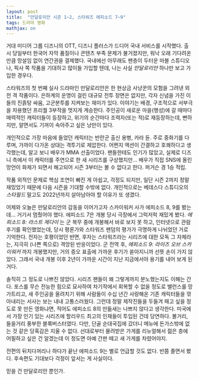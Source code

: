 ```yaml
---
layout: post
title:  "만달로리안 시즌 1~2, 스타워즈 에피소드 7~9"
tags: 드라마 영화
mathjax: on
---
```

거대 미디어 그룹 디즈니의 OTT, 디즈니 플러스가 드디어 국내 서비스를 시작했다.
출시 당일부터 한국어 자막 품질이나 콘텐츠 부족 문제가 불거졌지만, 워낙 오래 기다려온 만큼 망설임 없이 연간권을 결제했다.
국내에선 아무래도 팬층이 두터운 마블 스튜디오나, 픽사 쪽 작품을 기대하고 많이들 가입할 텐데, 나는 사실 _만달로리안_ 하나만 보고 가입한 경우다.

스타워즈의 첫 번째 실사 드라마인 만달로리안은 한 현상금 사냥꾼의 모험을 그려낸 외전 격 작품이다.
은하계의 운명이 걸린 대규모 전투 장면은 없지만, 각자 신념을 가진 이들의 진흙탕 싸움, 고군분투를 지켜보는 재미가 있다.
이야기는 배경, 구조적으로 서부극을 차용했던 프리퀄 3부작을 멋지게 계승한다. 
주인공이 새로운 마을(행성)에 갈 때마다 매력적인 캐릭터들이 등장하고, 위기의 순간마다 조력자(또는 적)로 재등장하는데,
뻔하지만, 알면서도 기꺼이 속아주고 싶은 낭만이 있다.

개인적으로 가장 마음에 들었던 캐릭터는 반란군 출신 용병, 카라 듄.
주로 중화기를 다루며, 가까이 다가온 상대는 격투기로 제압한다.
어쩐지 액션이 간결하고 호쾌하다고 생각했는데, 알고 보니 배우가 MMA 선출이었다.
팬들한테도 인기가 많았고, 실제로 디즈니 측에서 이 캐릭터를 주연으로 한 새 시리즈를 구상했지만...
배우가 직접 SNS에 올린 망언이 화제가 되면서 해고되어 시즌 3부터는 볼 수 없다고 한다. 퍼거슨 경 1승 적립.

작품 외적인 문제로 핵심 조연이 빠진 게 아쉽고, 걱정도 되지만, 일단 시즌 2까지 정말 재밌었기 때문에 다음 시즌을 기대할 수밖에 없다.
개인적으로는 베데스다 스튜디오의 _스타필드_ 말고도 2022년까지 살아남아야 할 이유가 또 생겼다.

어제와 오늘은 만달로리안의 감동을 이어가고자 스카이워커 사가 에피소드 8, 9를 봤는데... 거기서 멈췄어야 했다.
에피소드 7은 개봉 당시 극장에서 그럭저럭 재밌게 봤다. _에피소드 8: 라스트 제다이_ 는 군 복무 중에 개봉해서 바로 보지 못 하고, 인터넷으로 관람 후기를 확인했었는데,
당시 평론가와 스타워즈 팬덤의 평가가 극명하게 나뉘었던 거로 기억한다. 전자는 호평이었던 반면, 후자는 스타워즈라는 시리즈에 대한 모독 그 자체라는, 지극히 (나쁜 쪽으로) 격앙된 반응이었다.
군 전역 후, _에피소드 9: 라이즈 오브 스카이워커_ 까지 개봉했지만, 거의 증오 표출에 가까운 후기가 쏟아지니까 선뜻 손이 가지 않았다.
그래서 국내 개봉 이후 2년이 가까운 시간이 지난 지금에서야 용기를 내어 보게 된 거다.

솔직히 그 정도로 나쁘진 않았다.
시리즈 팬들이 왜 그렇게까지 분노했는지도 이해는 간다.
포스를 무슨 전능한 힘으로 묘사하여 차기작에서 회복할 수 없을 정도로 밸런스를 망가트리고,
새 주인공을 올려치기 위해 사람들이 수십 년간 사랑해온 기존 캐릭터들을 깎아내리는 서사는 보는 내내 고통스러웠다.
그런데 정말 제작진들을 두들겨 패고 싶을 정도로 못 만든 영화냐면, 적어도 에피소드 8의 만듦새는 나쁘지 않다고 생각한다.
미국에서 가장 인기 있는 시리즈에 할리우드 최고의 인재들이 투입된 건데 당연하다. 볼거리, 들을거리 풍부한 블록버스터였다.
다만, 단골 순대국집에 갔더니 메뉴에 돈가스밖에 없는 것 같은 당혹감은 지울 수 없다.
선대로부터 물려받은 가게를 리뉴얼해서 젊은 층에 어필하고 싶은 건 알겠는데 이 정도면 아예 간판 떼고 새 가게를 차렸어야지.

전편의 뒤치다꺼리나 하다가 끝난 에피소드 9는 별로 언급할 것도 없다.
반쯤 졸면서 봤다. 후속편도 기대보다 걱정이 앞서는 게 사실이다.

믿을 건 만달로리안 뿐인가.
